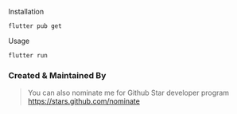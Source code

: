 Installation

```
flutter pub get
```
Usage 

```
flutter run
```

### Created & Maintained By

> You can also nominate me for Github Star developer program
> https://stars.github.com/nominate
